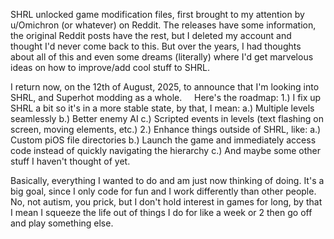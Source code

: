SHRL unlocked game modification files, first brought to my attention by u/Omichron (or whatever) on Reddit. The releases have some information, the original Reddit posts have the rest, but I deleted my account and thought I'd never come back to this. But over the years, I had thoughts about all of this and even some dreams (literally) where I'd get marvelous ideas on how to improve/add cool stuff to SHRL.

I return now, on the 12th of August, 2025, to announce that I'm looking into SHRL, and Superhot modding as a whole.
 
 
Here's the roadmap:
1.) I fix up SHRL a bit so it's in a more stable state, by that, I mean:
  a.) Multiple levels seamlessly
  b.) Better enemy AI
  c.) Scripted events in levels (text flashing on screen, moving elements, etc.)
2.) Enhance things outside of SHRL, like:
  a.) Custom piOS file directories
  b.) Launch the game and immediately access code instead of quickly navigating the hierarchy
  c.) And maybe some other stuff I haven't thought of yet.

Basically, everything I wanted to do and am just now thinking of doing. It's a big goal, since I only code for fun and I work differently than other people. No, not autism, you prick, but I don't hold interest in games for long, by that I mean I squeeze the life out of things I do for like a week or 2 then go off and play something else.
